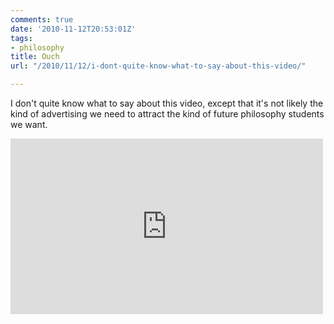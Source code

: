 ```yaml
---
comments: true
date: '2010-11-12T20:53:01Z'
tags:
- philosophy
title: Ouch
url: "/2010/11/12/i-dont-quite-know-what-to-say-about-this-video/"

---
```

<p>I don't quite know what to say about this video, except that it's not likely the kind of advertising we need to attract the kind of future philosophy students we want.</p>

<iframe width="500" height="281" src="https://www.youtube.com/embed/n5OSxKlM3iQ" frameborder="0" allowfullscreen></iframe>

